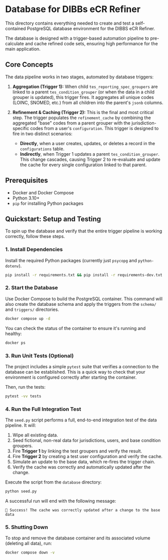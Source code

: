 # Database for DIBBs eCR Refiner

This directory contains everything needed to create and test a self-contained PostgreSQL database environment for the DIBBS eCR Refiner.

The database is designed with a trigger-based automation pipeline to pre-calculate and cache refined code sets, ensuring high performance for the main application.

## Core Concepts

The data pipeline works in two stages, automated by database triggers:

1.  **Aggregation (Trigger 1):** When child `tes_reporting_spec_groupers` are linked to a parent `tes_condition_grouper` (or when the data in a child grouper is updated), this trigger fires. It aggregates all unique codes (LOINC, SNOMED, etc.) from all children into the parent's `jsonb` columns.

2.  **Refinement & Caching (Trigger 2):** This is the final and most critical step. The trigger populates the `refinement_cache` by combining the aggregated "base" codes from a parent grouper with the jurisdiction-specific codes from a user's `configuration`. This trigger is designed to fire in two distinct scenarios:
    *   **Directly**, when a user creates, updates, or deletes a record in the `configurations` table.
    *   **Indirectly**, when Trigger 1 updates a parent `tes_condition_grouper`. This change cascades, causing Trigger 2 to re-evaluate and update the cache for every single configuration linked to that parent.

## Prerequisites

*   Docker and Docker Compose
*   Python 3.10+
*   `pip` for installing Python packages

## Quickstart: Setup and Testing

To spin up the database and verify that the entire trigger pipeline is working correctly, follow these steps.

### 1. Install Dependencies

Install the required Python packages (currently just `psycopg` and `python-dotenv`).

```bash
pip install -r requirements.txt && pip install -r requirements-dev.txt
```

### 2. Start the Database

Use Docker Compose to build the PostgreSQL container. This command will also create the database schema and apply the triggers from the `schema/` and `triggers/` directories.

```bash
docker compose up -d
```

You can check the status of the container to ensure it's running and healthy:

```bash
docker ps
```

### 3. Run Unit Tests (Optional)

The project includes a simple `pytest` suite that verifies a connection to the database can be established. This is a quick way to check that your environment is configured correctly after starting the container.

Then, run the tests:

```bash
pytest -vv tests
```

### 4. Run the Full Integration Test

The `seed.py` script performs a full, end-to-end integration test of the data pipeline. It will:
1.  Wipe all existing data.
2.  Seed fictional, non-real data for jurisdictions, users, and base condition groupers.
3.  Fire **Trigger 1** by linking the test groupers and verify the result.
4.  Fire **Trigger 2** by creating a test user configuration and verify the cache.
5.  Simulate an update to the base data, which re-fires the trigger chain.
6.  Verify the cache was correctly and automatically updated after the change.

Execute the script from the `database` directory:

```bash
python seed.py
```

A successful run will end with the following message:

```
🎉 Success! The cache was correctly updated after a change to the base data
```

### 5. Shutting Down

To stop and remove the database container and its associated volume (deleting all data), run:

```bash
docker compose down -v
```
